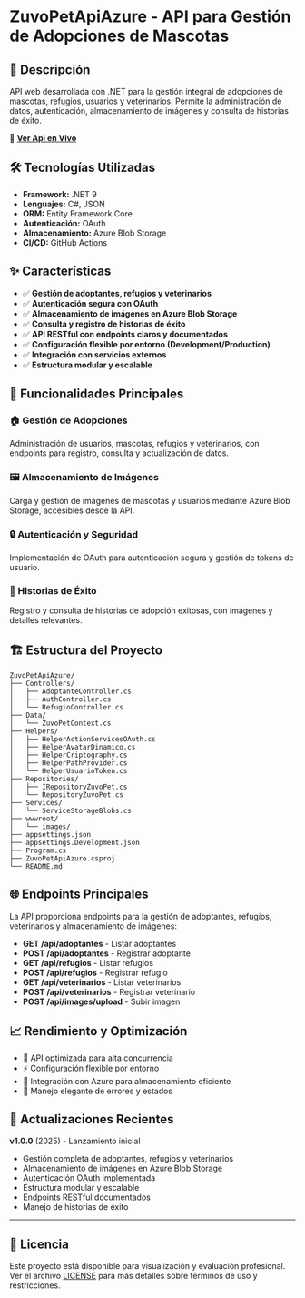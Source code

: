 # ZuvoPetApiAzure - API para Gestión de Adopciones de Mascotas

## 🚀 Descripción

API web desarrollada con .NET para la gestión integral de adopciones de mascotas, refugios, usuarios y veterinarios. Permite la administración de datos, autenticación, almacenamiento de imágenes y consulta de historias de éxito.

🔗 **[Ver Api en Vivo](https://zuvopetapiazure.azurewebsites.net/scalar/v1)**

## 🛠️ Tecnologías Utilizadas

- **Framework:** .NET 9
- **Lenguajes:** C#, JSON
- **ORM:** Entity Framework Core
- **Autenticación:** OAuth
- **Almacenamiento:** Azure Blob Storage
- **CI/CD:** GitHub Actions

## ✨ Características

- ✅ **Gestión de adoptantes, refugios y veterinarios**
- ✅ **Autenticación segura con OAuth**
- ✅ **Almacenamiento de imágenes en Azure Blob Storage**
- ✅ **Consulta y registro de historias de éxito**
- ✅ **API RESTful con endpoints claros y documentados**
- ✅ **Configuración flexible por entorno (Development/Production)**
- ✅ **Integración con servicios externos**
- ✅ **Estructura modular y escalable**

## 📱 Funcionalidades Principales

### 🏠 Gestión de Adopciones
Administración de usuarios, mascotas, refugios y veterinarios, con endpoints para registro, consulta y actualización de datos.

### 🖼️ Almacenamiento de Imágenes
Carga y gestión de imágenes de mascotas y usuarios mediante Azure Blob Storage, accesibles desde la API.

### 🔒 Autenticación y Seguridad
Implementación de OAuth para autenticación segura y gestión de tokens de usuario.

### 📖 Historias de Éxito
Registro y consulta de historias de adopción exitosas, con imágenes y detalles relevantes.

## 🏗️ Estructura del Proyecto

```
ZuvoPetApiAzure/
├── Controllers/
│   ├── AdoptanteController.cs
│   ├── AuthController.cs
│   └── RefugioController.cs
├── Data/
│   └── ZuvoPetContext.cs
├── Helpers/
│   ├── HelperActionServicesOAuth.cs
│   ├── HelperAvatarDinamico.cs
│   ├── HelperCriptography.cs
│   ├── HelperPathProvider.cs
│   └── HelperUsuarioToken.cs
├── Repositories/
│   ├── IRepositoryZuvoPet.cs
│   └── RepositoryZuvoPet.cs
├── Services/
│   └── ServiceStorageBlobs.cs
├── wwwroot/
│   └── images/
├── appsettings.json
├── appsettings.Development.json
├── Program.cs
├── ZuvoPetApiAzure.csproj
└── README.md
```

## 🌐 Endpoints Principales

La API proporciona endpoints para la gestión de adoptantes, refugios, veterinarios y almacenamiento de imágenes:

- **GET /api/adoptantes** - Listar adoptantes
- **POST /api/adoptantes** - Registrar adoptante
- **GET /api/refugios** - Listar refugios
- **POST /api/refugios** - Registrar refugio
- **GET /api/veterinarios** - Listar veterinarios
- **POST /api/veterinarios** - Registrar veterinario
- **POST /api/images/upload** - Subir imagen

## 📈 Rendimiento y Optimización

- 📱 API optimizada para alta concurrencia
- ⚡ Configuración flexible por entorno
- 🔄 Integración con Azure para almacenamiento eficiente
- 🎨 Manejo elegante de errores y estados

## 🔄 Actualizaciones Recientes

**v1.0.0** (2025) - Lanzamiento inicial
- Gestión completa de adoptantes, refugios y veterinarios
- Almacenamiento de imágenes en Azure Blob Storage
- Autenticación OAuth implementada
- Estructura modular y escalable
- Endpoints RESTful documentados
- Manejo de historias de éxito

---

## 📄 Licencia

Este proyecto está disponible para visualización y evaluación profesional. Ver el archivo [LICENSE](LICENSE) para más detalles sobre términos de uso y restricciones.
